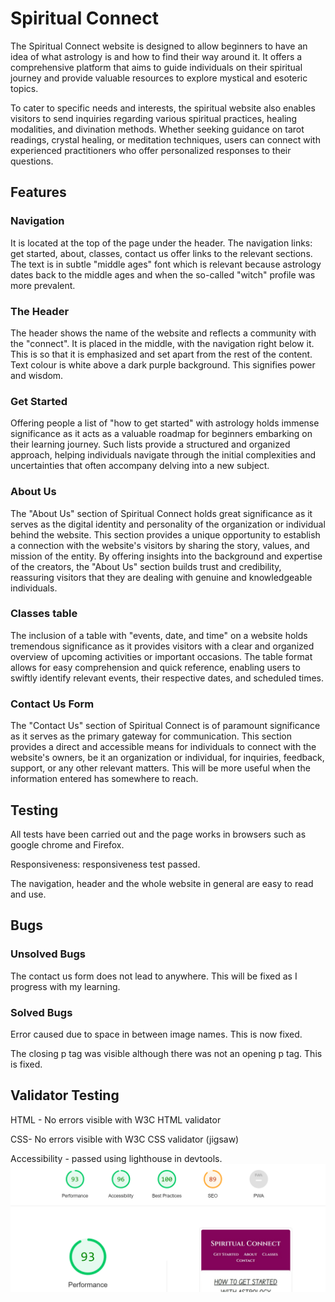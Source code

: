 # Spiritual Connect
The Spiritual Connect website is designed to allow beginners to have an idea of what astrology is and how to find their way around it. It offers a comprehensive platform that aims to guide individuals on their spiritual journey and provide valuable resources to explore mystical and esoteric topics. 

To cater to specific needs and interests, the spiritual website also enables visitors to send inquiries regarding various spiritual practices, healing modalities, and divination methods. Whether seeking guidance on tarot readings, crystal healing, or meditation techniques, users can connect with experienced practitioners who offer personalized responses to their questions. 


## Features

### Navigation 
It is located at the top of the page under the header. 
The navigation links: get started, about, classes, contact us offer links to the relevant sections. 
The text is in subtle "middle ages" font which is relevant because astrology dates back to the middle ages and when the so-called "witch" profile was more prevalent.

### The Header
The header shows the name of the website and reflects a community with the "connect". 
It is placed in the middle, with the navigation right below it. This is so that it is emphasized and set apart from the rest of the content.
Text colour is white above a dark purple background. This signifies power and wisdom. 

### Get Started 
Offering people a list of "how to get started" with astrology holds immense significance as it acts as a valuable roadmap for beginners embarking on their learning journey. Such lists provide a structured and organized approach, helping individuals navigate through the initial complexities and uncertainties that often accompany delving into a new subject. 

### About Us
The "About Us" section of Spiritual Connect holds great significance as it serves as the digital identity and personality of the organization or individual behind the website. This section provides a unique opportunity to establish a connection with the website's visitors by sharing the story, values, and mission of the entity. By offering insights into the background and expertise of the creators, the "About Us" section builds trust and credibility, reassuring visitors that they are dealing with genuine and knowledgeable individuals.

### Classes table
The inclusion of a table with "events, date, and time" on a website holds tremendous significance as it provides visitors with a clear and organized overview of upcoming activities or important occasions. The table format allows for easy comprehension and quick reference, enabling users to swiftly identify relevant events, their respective dates, and scheduled times.

### Contact Us Form
The "Contact Us" section of Spiritual Connect is of paramount significance as it serves as the primary gateway for communication. This section provides a direct and accessible means for individuals to connect with the website's owners, be it an organization or individual, for inquiries, feedback, support, or any other relevant matters. This will be more useful when the information entered has somewhere to reach. 


## Testing
All tests have been carried out and the page works in browsers such as google chrome and Firefox. 

Responsiveness: responsiveness test passed. 

The navigation, header and the whole website in general are easy to read and use. 

## Bugs
### Unsolved Bugs
The contact us form does not lead to anywhere. This will be fixed as I progress with my learning. 

### Solved Bugs
Error caused due to space in between image names. This is now fixed. 

The closing p tag was visible although there was not an opening p tag. This is fixed. 

## Validator Testing
HTML - No errors visible with W3C HTML validator

CSS- No errors visible with W3C CSS validator (jigsaw)

Accessibility - passed using lighthouse in devtools.
![Alt text](<assets/images/Screenshot 2023-07-31 021802.png>)





